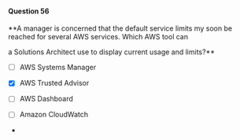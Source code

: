#### Question  56


**A manager is concerned that the default service limits my soon be reached for several AWS services. Which AWS tool can

a Solutions Architect use to display current usage and limits?**


- [ ] AWS Systems Manager


- [x] AWS Trusted Advisor


- [ ] AWS Dashboard


- [ ] Amazon CloudWatch


*